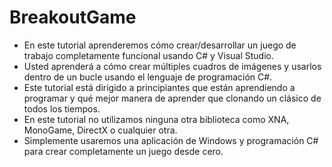 # BreakoutGame

- En este tutorial aprenderemos cómo crear/desarrollar un juego de trabajo completamente funcional usando C# y Visual Studio.
- Usted aprenderá a cómo crear múltiples cuadros de imágenes y usarlos dentro de un bucle usando el lenguaje de programación C#.
- Este tutorial está dirigido a principiantes que están aprendiendo a programar y qué mejor manera de aprender que clonando un clásico de todos los tiempos.
- En este tutorial no utilizamos ninguna otra biblioteca como XNA, MonoGame, DirectX o cualquier otra.
- Simplemente usaremos una aplicación de Windows y programación C# para crear completamente un juego desde cero.

